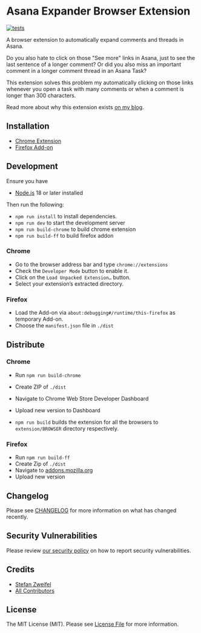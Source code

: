 # Asana Expander Browser Extension

[![tests](https://github.com/stefanzweifel/asana-expander-extension/actions/workflows/test.yml/badge.svg)](https://github.com/stefanzweifel/asana-expander-extension/actions/workflows/test.yml)

A browser extension to automatically expand comments and threads in Asana.

Do you also hate to click on those "See more" links in Asana, just to see the last sentence of a longer comment? Or did you also miss an important comment in a longer comment thread in an Asana Task?

This extension solves this problem my automatically clicking on those links whenever you open a task with many comments or when a comment is longer than 300 characters.

Read more about why this extension exists [on my blog](https://stefanzweifel.dev/posts/2020/04/16/asana-expander-a-browser-extension-to-fix-asanas-ux-problems).

## Installation

- [Chrome Extension](https://chrome.google.com/webstore/detail/asana-expander/goplcobjbaafmhoadgihbepeejbajbki)
- [Firefox Add-on](https://addons.mozilla.org/en-US/firefox/addon/asana-expander/)

## Development

Ensure you have
- [Node.js](https://nodejs.org) 18 or later installed

Then run the following:
- `npm run install` to install dependencies.
- `npm run dev` to start the development server 
- `npm run build-chrome` to build chrome extension
- `npm run build-ff` to build firefox addon

### Chrome

- Go to the browser address bar and type `chrome://extensions`
- Check the `Developer Mode` button to enable it.
- Click on the `Load Unpacked Extension…` button.
- Select your extension’s extracted directory.

### Firefox

- Load the Add-on via `about:debugging#/runtime/this-firefox` as temporary Add-on.
- Choose the `manifest.json` file in `./dist`

## Distribute

### Chrome

- Run `npm run build-chrome`
- Create ZIP of `./dist`
- Navigate to Chrome Web Store Developer Dashboard
- Upload new version to Dashboard

- `npm run build` builds the extension for all the browsers to `extension/BROWSER` directory respectively.

### Firefox

- Run `npm run build-ff`
- Create Zip of `./dist`
- Navigate to [addons.mozilla.org](https://addons.mozilla.org/en-US/developers/addon/asana-expander/versions/submit/)
- Upload new version

## Changelog

Please see [CHANGELOG](CHANGELOG.md) for more information on what has changed recently.

## Security Vulnerabilities

Please review [our security policy](../../security/policy) on how to report security vulnerabilities.

## Credits

- [Stefan Zweifel](https://github.com/stefanzweifel)
- [All Contributors](../../contributors)

## License

The MIT License (MIT). Please see [License File](LICENSE.md) for more information.
